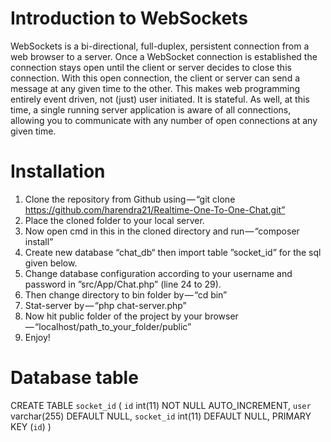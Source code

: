 # Introduction to WebSockets
WebSockets is a bi-directional, full-duplex, persistent connection from a web browser to a server. Once a WebSocket connection is established the connection stays open until the client or server decides to close this connection. With this open connection, the client or server can send a message at any given time to the other. This makes web programming entirely event driven, not (just) user initiated. It is stateful. As well, at this time, a single running server application is aware of all connections, allowing you to communicate with any number of open connections at any given time.

# Installation
1. Clone the repository from Github using — “git clone https://github.com/harendra21/Realtime-One-To-One-Chat.git”
2. Place the cloned folder to your local server.
3. Now open cmd in this in the cloned directory and run — “composer install”
4. Create new database “chat_db“ then import table ”socket_id” for the sql given below.
5. Change database configuration according to your username and password in ”src/App/Chat.php” (line 24 to 29).
4. Then change directory to bin folder by — “cd bin”
5. Stat-server by — “php chat-server.php”
6. Now hit public folder of the project by your browser — “localhost/path_to_your_folder/public”
7. Enjoy!

# Database table
CREATE TABLE `socket_id` (
  `id` int(11) NOT NULL AUTO_INCREMENT,
  `user` varchar(255) DEFAULT NULL,
  `socket_id` int(11) DEFAULT NULL,
  PRIMARY KEY (`id`)
)

